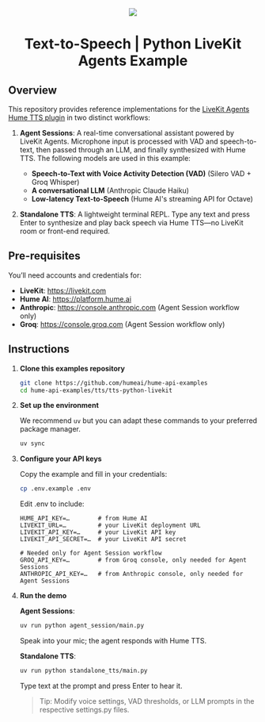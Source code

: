 <div align="center">
  <img src="https://storage.googleapis.com/hume-public-logos/hume/hume-banner.png">
  <h1>Text-to-Speech | Python LiveKit Agents Example</h1>
</div>

## Overview

This repository provides reference implementations for the [LiveKit Agents Hume 
TTS plugin](https://docs.livekit.io/agents/integrations/tts/hume/) in two distinct workflows:

1. **Agent Sessions**: A real-time conversational assistant powered by LiveKit Agents. Microphone input
   is processed with VAD and speech-to-text, then passed through an LLM, and finally synthesized with Hume TTS. The following models are used in this example:
   - **Speech-to-Text with Voice Activity Detection (VAD)** (Silero VAD + Groq Whisper)
   - **A conversational LLM** (Anthropic Claude Haiku)
   - **Low-latency Text-to-Speech** (Hume AI's streaming API for Octave)

2. **Standalone TTS**: A lightweight terminal REPL. Type any text and press Enter to synthesize and play
   back speech via Hume TTS—no LiveKit room or front-end required.

## Pre-requisites

You’ll need accounts and credentials for:

- **LiveKit**: https://livekit.com
- **Hume AI**: https://platform.hume.ai
- **Anthropic**: https://console.anthropic.com (Agent Session workflow only)
- **Groq**: https://console.groq.com (Agent Session workflow only)

## Instructions

1. **Clone this examples repository**

   ```sh
   git clone https://github.com/humeai/hume-api-examples
   cd hume-api-examples/tts/tts-python-livekit
   ```

2. **Set up the environment**

   We recommend `uv` but you can adapt these commands to your preferred package manager.

   ```sh
   uv sync
   ```

3. **Configure your API keys**

   Copy the example and fill in your credentials:

   ```sh
   cp .env.example .env
   ```

   Edit .env to include:

   ```dotenv
   HUME_API_KEY=…        # from Hume AI
   LIVEKIT_URL=…         # your LiveKit deployment URL
   LIVEKIT_API_KEY=…     # your LiveKit API key
   LIVEKIT_API_SECRET=…  # your LiveKit API secret

   # Needed only for Agent Session workflow
   GROQ_API_KEY=…        # from Groq console, only needed for Agent Sessions
   ANTHROPIC_API_KEY=…   # from Anthropic console, only needed for Agent Sessions
   ```

4. **Run the demo**

   **Agent Sessions**:
   
   ```sh
   uv run python agent_session/main.py
   ```

   Speak into your mic; the agent responds with Hume TTS.

   **Standalone TTS**:
   
   ```sh
   uv run python standalone_tts/main.py
   ```

   Type text at the prompt and press Enter to hear it.

   > Tip: Modify voice settings, VAD thresholds, or LLM prompts in the respective settings.py files.

